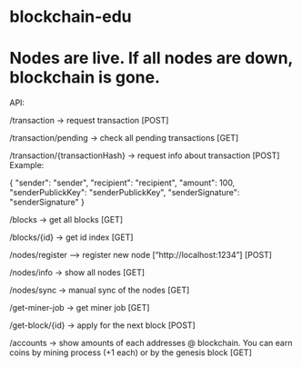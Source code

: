 # blockchain-edu

# Nodes are live. If all nodes are down, blockchain is gone.

API:

/transaction -> request transaction [POST]

/transaction/pending -> check all pending transactions [GET]

/transaction/{transactionHash} -> request info about transaction [POST]
Example:

{
        "sender": "sender",
        "recipient": "recipient",
        "amount": 100,
        "senderPublickKey": "senderPublickKey",
        "senderSignature": "senderSignature"
}

/blocks -> get all blocks [GET]

/blocks/{id} -> get id index [GET]

/nodes/register –> register new node [“http://localhost:1234”] [POST]

/nodes/info -> show all nodes [GET]

/nodes/sync -> manual sync of the nodes [GET]

/get-miner-job -> get miner job [GET]

/get-block/{id} -> apply for the next block [POST]

/accounts -> show amounts of each addresses @ blockchain. You can earn coins by mining process (+1 each) or by the genesis block [GET]